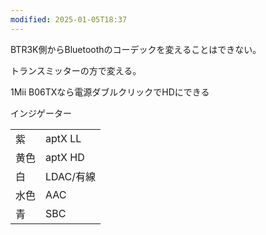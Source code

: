 ```yaml
---
modified: 2025-01-05T18:37
---
```

  

BTR3K側からBluetoothのコーデックを変えることはできない。

トランスミッターの方で変える。

1Mii B06TXなら電源ダブルクリックでHDにできる

  

  

インジゲーター

|   |   |
|---|---|
|紫|aptX LL|
|黄色|aptX HD|
|白|LDAC/有線|
|水色|AAC|
|青|SBC|